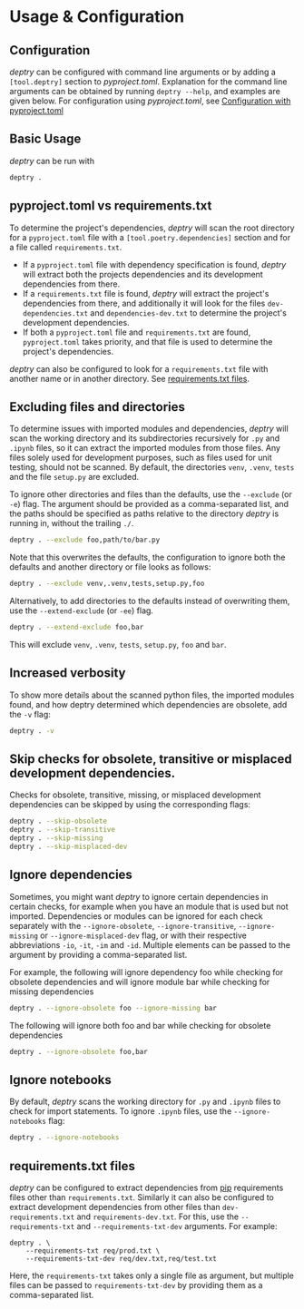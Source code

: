 # Usage & Configuration

## Configuration

_deptry_ can be configured with command line arguments or by adding a `[tool.deptry]` section to _pyproject.toml_. Explanation for the command line arguments can
be obtained by running `deptry --help`, and examples are given below. For configuration using _pyproject.toml_, see [Configuration with pyproject.toml](./pyproject-toml.md)


## Basic Usage

_deptry_ can be run with

```sh
deptry .
```

## pyproject.toml vs requirements.txt

To determine the project's dependencies, _deptry_ will scan the root directory for a `pyproject.toml` file with a `[tool.poetry.dependencies]` section and for a file called `requirements.txt`.

- If a `pyproject.toml` file with dependency specification is found, _deptry_ will extract both the projects dependencies and its development dependencies from there.
- If a `requirements.txt` file is found, _deptry_ will extract the project's dependencies from there, and additionally it will look for the files `dev-dependencies.txt` and `dependencies-dev.txt` to determine the project's development dependencies.
- If both a `pyproject.toml` file and `requirements.txt` are found, `pyproject.toml` takes priority, and that file is used to determine the project's dependencies.

_deptry_ can also be configured to look for a `requirements.txt` file with another name or in another directory. See [requirements.txt files](#requirementstxt-files).

## Excluding files and directories
 
To determine issues with imported modules and dependencies, _deptry_ will scan the working directory and its subdirectories recursively for `.py` and `.ipynb` files, so it can
extract the imported modules from those files. Any files solely used for development purposes, such as files used for unit testing, should not be scanned. By default, the directories
`venv`, `.venv`, `tests` and the file `setup.py` are excluded. 

To ignore other directories and files than the defaults, use the `--exclude` (or `-e`) flag. The argument should be provided as a comma-separated list, and the paths should be specified as paths relative to the directory _deptry_ is running in, without the trailing `./`.

```sh
deptry . --exclude foo,path/to/bar.py
```

Note that this overwrites the defaults, the configuration to ignore
both the defaults and another directory or file looks as follows:

```sh
deptry . --exclude venv,.venv,tests,setup.py,foo
```

Alternatively, to add directories to the defaults instead of overwriting them, use the `--extend-exclude` (or `-ee`) flag. 

```sh
deptry . --extend-exclude foo,bar
```

This will exclude `venv`, `.venv`, `tests`, `setup.py`, `foo` and `bar`.

## Increased verbosity

To show more details about the scanned python files, the imported modules found, and how deptry determined which dependencies are obsolete, add the `-v` flag:

```sh
deptry . -v
```

## Skip checks for obsolete, transitive or misplaced development dependencies.

Checks for obsolete, transitive, missing, or misplaced development dependencies can be skipped by using the corresponding flags:

```sh
deptry . --skip-obsolete
deptry . --skip-transitive
deptry . --skip-missing
deptry . --skip-misplaced-dev
```

## Ignore dependencies

Sometimes, you might want _deptry_ to ignore certain dependencies in certain checks, for example when you have an module that is used but not imported. 
Dependencies or modules can be ignored for each check separately with the `--ignore-obsolete`, `--ignore-transitive`, `--ignore-missing` or `--ignore-misplaced-dev` flag, or with their 
respective abbreviations `-io`, `-it`, `-im` and `-id`. Multiple elements can be passed to the argument by providing a comma-separated list.

For example, the following will ignore dependency foo while checking for obsolete dependencies and
will ignore module bar while checking for missing dependencies

```sh
deptry . --ignore-obsolete foo --ignore-missing bar
```

The following  will ignore both foo and bar while checking for obsolete dependencies

```sh
deptry . --ignore-obsolete foo,bar
```

## Ignore notebooks

By default, _deptry_ scans the working directory for `.py` and `.ipynb` files to check for import statements. To ignore `.ipynb` files, use the `--ignore-notebooks` flag:

```sh
deptry . --ignore-notebooks
```

## requirements.txt files

_deptry_ can be configured to extract dependencies from [pip](https://pip.pypa.io/en/stable/user_guide/) requirements files other than `requirements.txt`. Similarly
it can also be configured to extract development dependencies from other files than `dev-requirements.txt` and `requirements-dev.txt`. For this, use the `--requirements-txt` and
`--requirements-txt-dev` arguments. For example:

```
deptry . \
    --requirements-txt req/prod.txt \
    --requirements-txt-dev req/dev.txt,req/test.txt
```

Here, the `requirements-txt` takes only a single file as argument, but multiple files can be passed to `requirements-txt-dev` by providing them as a comma-separated list.